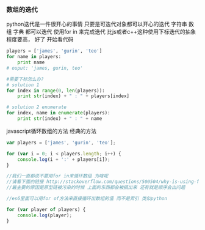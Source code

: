 ### 数组的迭代

python迭代是一件很开心的事情 只要是可迭代对象都可以开心的迭代 字符串 数组 字典 都可以迭代
使用for in 来完成迭代 比js或者c++这种使用下标迭代的抽象程度要高， 好了 开始看代码

```python
players = ['james', 'gurin', 'teo']
for name in players:
    print name
# ouput: 'james, gurin, teo'

#需要下标怎么办?
# solution 1
for index in range(0, len(players)):
    print str(index) + " : " + players[index]

# solution 2 enumerate
for index, name in enumerate(players):
    print str(index) + " : " + name
```

javascript循环数组的方法 经典的方法

```javascript
var players = ['james', 'gurin', 'teo'];

for (var i = 0; i < players.length; i++) {
    console.log(i + ':' + players[i]);    
}

//我们一直都说不要用for in来循环数组 为啥呢
//请看下面的链接 http://stackoverflow.com/questions/500504/why-is-using-for-in-with-array-iteration-such-a-bad-idea
//最主要的原因是原型链被污染的时候 上面的东西都会被搞出来 还有就是顺序会出问题

//es6里面可以用for of方法来直接循环出数组的值 而不是索引 类似python

for (var player of players) {
    console.log(player);
}
```
